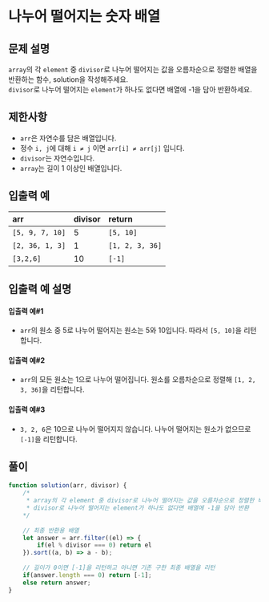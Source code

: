 # 나누어 떨어지는 숫자 배열
## 문제 설명
`array`의 각 `element` 중 `divisor`로 나누어 떨어지는 값을 오름차순으로 정렬한 배열을 반환하는 함수, solution을 작성해주세요. <br/>
`divisor`로 나누어 떨어지는 `element`가 하나도 없다면 배열에 -1을 담아 반환하세요.

## 제한사항
- `arr`은 자연수를 담은 배열입니다.
- 정수 `i, j`에 대해 `i ≠ j` 이면 `arr[i] ≠ arr[j]` 입니다.
- `divisor`는 자연수입니다.
- `array`는 길이 1 이상인 배열입니다.

## 입출력 예
|arr|divisor|return|
|:--|:--|:--|
|`[5, 9, 7, 10]`|5|`[5, 10]`|
|`[2, 36, 1, 3]`|1|`[1, 2, 3, 36]`|
|`[3,2,6]`|10|`[-1]`|

## 입출력 예 설명
#### 입출력 예#1
- `arr`의 원소 중 5로 나누어 떨어지는 원소는 5와 10입니다. 따라서 `[5, 10]`을 리턴합니다.

#### 입출력 예#2
- `arr`의 모든 원소는 1으로 나누어 떨어집니다. 원소를 오름차순으로 정렬해 `[1, 2, 3, 36]`을 리턴합니다.

#### 입출력 예#3
- `3, 2, 6`은 10으로 나누어 떨어지지 않습니다. 나누어 떨어지는 원소가 없으므로 `[-1]`을 리턴합니다.

## 풀이
```js
function solution(arr, divisor) {
    /*
     * array의 각 element 중 divisor로 나누어 떨어지는 값을 오름차순으로 정렬한 배열을 반환
     * divisor로 나누어 떨어지는 element가 하나도 없다면 배열에 -1을 담아 반환
    */
    
    // 최종 반환용 배열
    let answer = arr.filter((el) => {
        if(el % divisor === 0) return el
    }).sort((a, b) => a - b);
    
    // 길이가 0이면 [-1]을 리턴하고 아니면 기존 구한 최종 배열을 리턴
    if(answer.length === 0) return [-1];
    else return answer;
}
```
